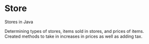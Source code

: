 # Store
Stores in Java

Determining types of stores, items sold in stores, and prices of items. Created methods to take in increases in prices as well as adding tax. 
